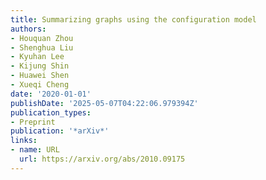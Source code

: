 ```yaml
---
title: Summarizing graphs using the configuration model
authors:
- Houquan Zhou
- Shenghua Liu
- Kyuhan Lee
- Kijung Shin
- Huawei Shen
- Xueqi Cheng
date: '2020-01-01'
publishDate: '2025-05-07T04:22:06.979394Z'
publication_types:
- Preprint
publication: '*arXiv*'
links:
- name: URL
  url: https://arxiv.org/abs/2010.09175
---
```


